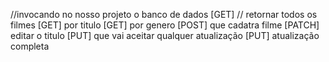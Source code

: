 //invocando no nosso projeto o banco de dados
[GET] // retornar todos os filmes
[GET] por titulo
[GET] por genero
[POST] que cadatra filme
[PATCH] editar o titulo
[PUT] que vai aceitar qualquer atualização
[PUT] atualização completa